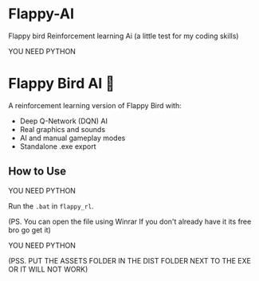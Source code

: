 # Flappy-AI
Flappy bird Reinforcement learning Ai (a little test for my coding skills)

YOU NEED PYTHON

# Flappy Bird AI 🐤

A reinforcement learning version of Flappy Bird with:
- Deep Q-Network (DQN) AI
- Real graphics and sounds
- AI and manual gameplay modes
- Standalone .exe export

## How to Use
YOU NEED PYTHON

Run the `.bat` in `flappy_rl`.

(PS. You can open the file using Winrar If you don't already have it its free bro go get it)

YOU NEED PYTHON

(PSS. PUT THE ASSETS FOLDER IN THE DIST FOLDER NEXT TO THE EXE OR IT WILL NOT WORK) 
